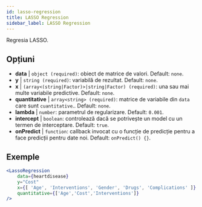 ```yaml
---
id: lasso-regression
title: LASSO Regression
sidebar_label: LASSO Regression
---
```


Regresia LASSO.

## Opțiuni

* __data__ | `object (required)`: obiect de matrice de valori. Default: `none`.
* __y__ | `string (required)`: variabilă de rezultat. Default: `none`.
* __x__ | `(array<(string|Factor)>|string|Factor) (required)`: una sau mai multe variabile predictive. Default: `none`.
* __quantitative__ | `array<string> (required)`: matrice de variabile din `data` care sunt `cuantitative`.. Default: `none`.
* __lambda__ | `number`: parametrul de regularizare. Default: `0.001`.
* __intercept__ | `boolean`: controlează dacă se potrivește un model cu un termen de interceptare. Default: `true`.
* __onPredict__ | `function`: callback invocat cu o funcție de predicție pentru a face predicții pentru date noi. Default: `onPredict() {}`.


## Exemple

```jsx live
<LassoRegression
    data={heartdisease} 
    y="Cost"
    x={[ 'Age', 'Interventions', 'Gender', 'Drugs', 'Complications' ]}
    quantitative={['Age','Cost','Interventions']}
/>
```

